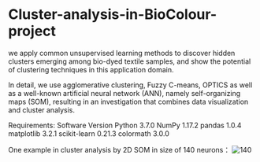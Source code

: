 # Cluster-analysis-in-BioColour-project
we apply common unsupervised learning methods to discover hidden clusters emerging among bio-dyed textile samples, and show the potential of clustering techniques in this application domain. 

In detail, we use agglomerative clustering, Fuzzy C-means, OPTICS as well as a well-known artificial neural network (ANN), namely self-organizing maps (SOM), resulting in an investigation that combines data visualization and cluster analysis.

Requirements:
Software	Version
Python	3.7.0
NumPy	1.17.2
pandas	1.0.4
matplotlib	3.2.1
scikit-learn	0.21.3
colormath	3.0.0


 One example in cluster analysis by 2D SOM in size of 140 neurons：
![140](https://user-images.githubusercontent.com/34623632/129462337-79c85620-7694-41a1-9bf9-5051b90e55c4.png)
               
